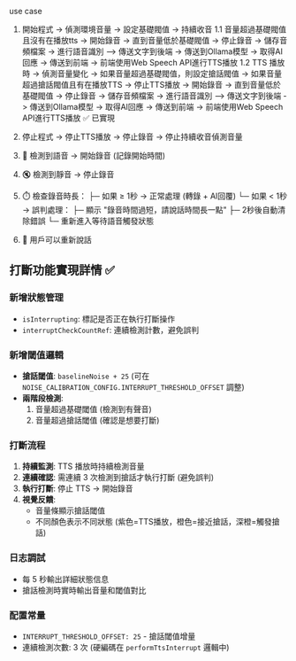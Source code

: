 use case
1. 開始程式 -> 偵測環境音量 -> 設定基礎閥值 -> 持續收音
    1.1 音量超過基礎閥值且沒有在播放tts -> 開始錄音 -> 直到音量低於基礎閥值 -> 停止錄音 -> 儲存音頻檔案 -> 進行語音識別 --> 傳送文字到後端 -> 傳送到Ollama模型 -> 取得AI回應 -> 傳送到前端 -> 前端使用Web Speech API進行TTS播放
    1.2 TTS 播放時 -> 偵測音量變化 -> 如果音量超過基礎閥值，則設定搶話閥值 -> 如果音量超過搶話閥值且有在播放TTS -> 停止TTS播放 -> 開始錄音 -> 直到音量低於基礎閥值 -> 停止錄音 -> 儲存音頻檔案 -> 進行語音識別 --> 傳送文字到後端 -> 傳送到Ollama模型 -> 取得AI回應 -> 傳送到前端 -> 前端使用Web Speech API進行TTS播放 ✅ 已實現
2. 停止程式 -> 停止TTS播放 -> 停止錄音 -> 停止持續收音偵測音量  



1. 🎤 檢測到語音 → 開始錄音 (記錄開始時間)
2. 🔇 檢測到靜音 → 停止錄音
3. ⏱️ 檢查錄音時長：
   ├─ 如果 ≥ 1秒 → 正常處理 (轉錄 + AI回覆)
   └─ 如果 < 1秒 → 誤判處理：
       ├─ 顯示 "錄音時間過短，請說話時間長一點"
       ├─ 2秒後自動清除錯誤
       └─ 重新進入等待語音觸發狀態
4. 🔄 用戶可以重新說話

## 打斷功能實現詳情 ✅

### 新增狀態管理
- `isInterrupting`: 標記是否正在執行打斷操作
- `interruptCheckCountRef`: 連續檢測計數，避免誤判

### 新增閾值邏輯
- **搶話閾值**: `baselineNoise + 25` (可在 `NOISE_CALIBRATION_CONFIG.INTERRUPT_THRESHOLD_OFFSET` 調整)
- **兩階段檢測**: 
  1. 音量超過基礎閾值 (檢測到有聲音)
  2. 音量超過搶話閾值 (確認是想要打斷)

### 打斷流程
1. **持續監測**: TTS 播放時持續檢測音量
2. **連續確認**: 需連續 3 次檢測到搶話才執行打斷 (避免誤判)
3. **執行打斷**: 停止 TTS → 開始錄音
4. **視覺反饋**: 
   - 音量條顯示搶話閾值
   - 不同顏色表示不同狀態 (紫色=TTS播放，橙色=接近搶話，深橙=觸發搶話)

### 日志調試
- 每 5 秒輸出詳細狀態信息
- 搶話檢測時實時輸出音量和閾值對比

### 配置常量
- `INTERRUPT_THRESHOLD_OFFSET: 25` - 搶話閾值增量
- 連續檢測次數: 3 次 (硬編碼在 `performTtsInterrupt` 邏輯中)




